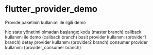 # flutter_provider_demo

Provide paketinin kullanımı ile ilgili demo

hiç state yönetimi olmadan başlangıç kodu (master branch)
callback kullanımı ile demo (callback branch)
basit provider kullanımı (provider1 branch)
detay provider kullanımı (provider2 branch)
consumer provider kullanımı (provider_consumer branch)